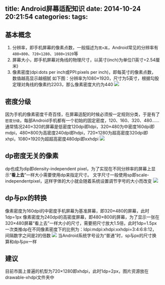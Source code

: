 title: Android屏幕适配知识
date: 2014-10-24 20:21:54
categories:
tags:
---
<!--more-->
## 基本概念
1. 分辨率，即手机屏幕的像素点数，一般描述为`宽×高`，Android常见的分辨率有`480×800`、`720×1280`、`1080×1920`等
2. 屏幕大小，即手机屏幕对角线的物理尺寸，以英寸(inch)为单位(1英寸=2.54厘米)
3. 像素密度(dpi:dots per inch或PPI:pixels per inch)，即每英寸的像素点数，数值越高显示越细腻
	如下图：分辨率为1080×1920，尺寸为5英寸，根据勾股定理对角线的像素约2203，那么像素密度大约为440
![](/img/14102401.jpg)

## 密度分级
因为手机的像素密度千奇百怪，在屏幕适配的时候必须按一定规则分类，于是有了`密度分级`，每部Android手机都有一个初始的固定密度，120、160、320、480……通常情况240×320的屏幕是低密度120dpi即ldpi，320×480为中密度160dpi即mdpi，480*800为高密度240dpi即hdpi，720×1280为超高密度320dpi即xhpi，1080×1920为超超高密度480dpi即xxhdpi
![](/img/14102402.jpg)

## dp密度无关的像素
dp也成为dip即density-independent pixel，为了实现在不同分辨率的屏幕上显示“**看上去**”一样大小需要使用dp来指定尺寸。
文字尺寸一般使用sp即scale-independentpixel，这样字体的大小就会随着系统设置调节字号的大小而改变
![](/img/14102403.jpg)

## dp与px的转换
像素密度为160dpi的中密度手机屏幕为基准屏幕，即320×480的屏幕，此时1dp=1px
像素密度为240dpi的高密度屏幕，即480×800的屏幕，为了显示一张在320×480屏幕“看上去”一样大小的尺寸，需要把尺寸放大1.5倍，此时1dp=1.5px
一次类推dp在不同像素密度下的比例为：ldpi:mdpi:xhdpi:xxhdpi=3:4:6:8:12，间隔数字之间是2的倍数
![](/img/14102404.jpg)
当Android系统字号设为“普通”时，sp与px的尺寸换算和dp与px一样

## 建议
目前市面上普遍的机型为720×1280即xhdpi，此时1dp=2px，图片资源放在drawable-xhdpi文件夹中
